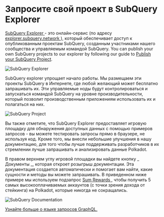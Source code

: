 # Запросите свой проект в SubQuery Explorer

[ SubQuery Explorer ](https://explorer.subquery.network) - это онлайн-сервис (по адресу [ explorer.subquery.network ](https://explorer.subquery.network)), который обеспечивает доступ к опубликованным проектам SubQuery, созданным участниками нашего сообщества и управляемым командой SubQuery. You can publish your own SubQuery projects to our explorer by following our guide to [Publish your SubQuery Project](../run_publish/publish.md).

![SubQuery Explorer](https://static.subquery.network/media/explorer/explorer-header.png)

SubQuery explorer упрощает начало работы. Мы размещаем эти проекты SubQuery в Интернете, где любой желающий может бесплатно запрашивать их. Эти управляемые ноды будут контролироваться и запускаться командой SubQuery на уровне производительности, который позволит производственным приложениям использовать их и полагаться на них.

![SubQuery Project](https://static.subquery.network/media/explorer/explorer-project.png)

Вы также отметите, что SubQuery Explorer предоставляет игровую площадку для обнаружения доступных данных с помощью примеров запросов - вы можете тестировать запросы прямо в браузере, не используя код. Кроме того, мы внесли небольшие улучшения в нашу документацию, для того чтобы лучше поддерживать разработчиков в их стремлении лучше запрашивать и анализировать данные Polkadot.

В правом верхнем углу игровой площадки вы найдете кнопку _ Документы _, которая откроет розыгрыш документации. Эта документация создается автоматически и помогает вам найти, какие сущности и методы вы можете запрашивать. В приведенном ниже примере мы используем подзапрос [ Sum Rewards ](https://explorer.subquery.network/subquery/OnFinality-io/sum-reward), чтобы получить 5 самых высокооплачиваемых аккаунтов (с точки зрения дохода от стейкинга) на Polkadot, которые никогда не сокращались.

![SubQuery Documentation](https://static.subquery.network/media/explorer/explorer-documentation.png)

[Узнайте больше о языке запросов GraphQL.](./graphql.md)
